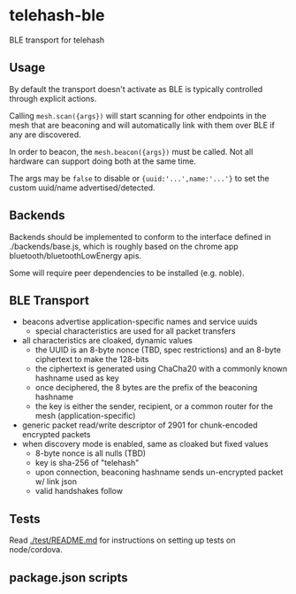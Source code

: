 # telehash-ble

BLE transport for telehash

## Usage

By default the transport doesn't activate as BLE is typically controlled through explicit actions.

Calling `mesh.scan({args})` will start scanning for other endpoints in the mesh that are beaconing and will automatically link with them over BLE if any are discovered.

In order to beacon, the `mesh.beacon({args})` must be called.  Not all hardware can support doing both at the same time.

The args may be `false` to disable or `{uuid:'...',name:'...'}` to set the custom uuid/name advertised/detected.

## Backends

Backends should be implemented to conform to the interface defined in ./backends/base.js, which is roughly based on the chrome app bluetooth/bluetoothLowEnergy apis.

Some will require peer dependencies to be installed (e.g. noble).

## BLE Transport

* beacons advertise application-specific names and service uuids
  * special characteristics are used for all packet transfers
* all characteristics are cloaked, dynamic values
  * the UUID is an 8-byte nonce (TBD, spec restrictions) and an 8-byte ciphertext to make the 128-bits
  * the ciphertext is generated using ChaCha20 with a commonly known hashname used as key
  * once deciphered, the 8 bytes are the prefix of the beaconing hashname
  * the key is either the sender, recipient, or a common router for the mesh (application-specific)
* generic packet read/write descriptor of 2901 for chunk-encoded encrypted packets
* when discovery mode is enabled, same as cloaked but fixed values
  * 8-byte nonce is all nulls (TBD)
  * key is sha-256 of "telehash"
  * upon connection, beaconing hashname sends un-encrypted packet w/ link json
  * valid handshakes follow


## Tests

Read [./test/README.md](./test/README.md) for instructions on setting up tests on node/cordova.

## package.json scripts


